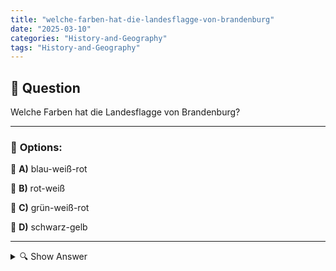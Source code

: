 ```yaml
---
title: "welche-farben-hat-die-landesflagge-von-brandenburg"
date: "2025-03-10"
categories: "History-and-Geography"
tags: "History-and-Geography"
---
```


## 📌 **Question**

Welche Farben hat die Landesflagge von Brandenburg?



---

### 📝 **Options:**

🔘 **A)** blau-weiß-rot

🔘 **B)** rot-weiß

🔘 **C)** grün-weiß-rot

🔘 **D)** schwarz-gelb

---

<details>
  <summary>🔍 Show Answer</summary>

  <p>
💡  <b>Correct Answer:</b>  b
  </p>
  <p>
    📖<b>Explanation:</b>
    Brandenburg ist eines der 16 Bundesländer Deutschlands, gelegen im Nordosten des Landes. Jede deutsche Landesflagge hat einzigartige Farben und Symbole, die historische und kulturelle Bedeutungen tragen. Die Flagge von Brandenburg repräsentiert die Identität und Geschichte des Bundeslandes. Sie wird bei offiziellen Anlässen, Regierungsgebäuden und kulturellen Veranstaltungen verwendet. Das Wissen über die Farben der Landesflagge ist wichtig für das Verständnis der regionalen Symbole und deren Bedeutung innerhalb Deutschlands. Diese Frage testet das Wissen über die spezifischen Farben, die Brandenburgs Flagge auszeichnen.
  </p>
</details>
